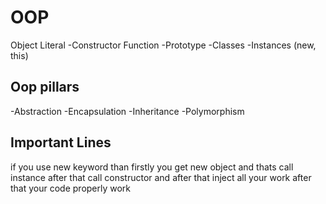 # OOP
Object Literal
-Constructor Function
-Prototype
-Classes
-Instances (new, this)

## Oop pillars
-Abstraction
-Encapsulation
-Inheritance
-Polymorphism

## Important Lines
if you use new keyword than firstly you get new object and thats call instance after that call constructor and after that inject all your work after that your code properly work

